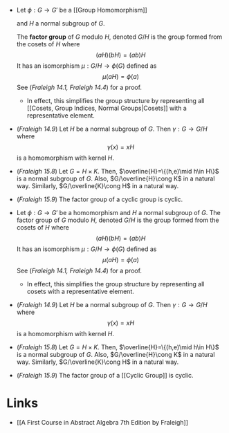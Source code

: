* Let $\phi: G\to G'$ be a [[Group Homomorphism]] 
  
  and $H$ a normal subgroup of $G$. 
  
  The **factor group** of $G$ modulo $H$, denoted $G/H$ is the group formed from the cosets of $H$ where 
  $$
  (aH)(bH)=(ab)H
  $$
  It has an isomorphism $\mu:G/H\to \phi(G)$ defined as 
  $$
  \mu(aH)=\phi(a)
  $$
  See (*Fraleigh 14.1, Fraleigh 14.4*) for a proof. 
	* In effect, this simplifies the group structure by representing all [[Cosets, Group Indices, Normal Groups|Cosets]] with a representative element.
* (*Fraleigh 14.9*)  Let $H$ be a normal subgroup of $G$. Then $\gamma : G\to G/H$ where 
  $$
  \gamma(x)=xH
  $$
  is a homomorphism with kernel $H$.
* (*Fraleigh 15.8*) Let $G=H\times K$. Then, $\overline{H}=\{(h,e)\mid h\in H\}$ is a normal subgroup of $G$. Also, $G/\overline{H}\cong K$ in a natural way. Similarly, $G/\overline{K}\cong H$ in a natural way. 
* (*Fraleigh 15.9*) The factor group of a cyclic group is cyclic. 
* Let $\phi: G\to G'$ be a homomorphism and $H$ a normal subgroup of $G$. The factor group of $G$ modulo $H$, denoted $G/H$ is the group formed from the cosets of $H$ where 
  $$
  (aH)(bH)=(ab)H
  $$
  It has an isomorphism $\mu:G/H\to \phi(G)$ defined as 
  $$
  \mu(aH)=\phi(a)
  $$
  See (*Fraleigh 14.1, Fraleigh 14.4*) for a proof. 
	* In effect, this simplifies the group structure by representing all cosets with a representative element.
* (*Fraleigh 14.9*) Let $H$ be a normal subgroup of $G$. Then $\gamma : G\to G/H$ where 
  $$
  \gamma(x)=xH
  $$
  is a homomorphism with kernel $H$.
* (*Fraleigh 15.8*) Let $G=H\times K$. Then, $\overline{H}=\{(h,e)\mid h\in H\}$ is a normal subgroup of $G$. Also, $G/\overline{H}\cong K$ in a natural way. Similarly, $G/\overline{K}\cong H$ in a natural way. 
* (*Fraleigh 15.9*) The factor group of a [[Cyclic Group]] is cyclic. 
# Links
* [[A First Course in Abstract Algebra 7th Edition by Fraleigh]]